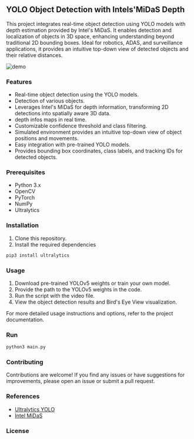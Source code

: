 ## YOLO Object Detection with Intels'MiDaS Depth

This project integrates real-time object detection using YOLO models with depth estimation provided by Intel's MiDaS. 
It enables detection and localization of objects in 3D space, enhancing understanding beyond traditional 2D bounding boxes. 
Ideal for robotics, ADAS, and surveillance applications, it provides an intuitive top-down view of detected objects and their relative distances.

![demo](output_video_depth_output_pip_.gif)

### Features

- Real-time object detection using the YOLO models.
- Detection of various objects.
- Leverages Intel's MiDaS for depth information, transforming 2D detections into spatially aware 3D data.
- depth infos maps in real time.
- Customizable confidence threshold and class filtering.
- Simulated environment provides an intuitive top-down view of object positions and movements.
- Easy integration with pre-trained YOLO models.
- Provides bounding box coordinates, class labels, and tracking IDs for detected objects.

### Prerequisites

- Python 3.x
- OpenCV
- PyTorch
- NumPy
- Ultralytics

### Installation

1. Clone this repository.
2. Install the required dependencies

```bash
pip3 install ultralytics 
```

### Usage

1. Download pre-trained YOLOv5 weights or train your own model.
2. Provide the path to the YOLOv5 weights in the code.
3. Run the script with the video file.
4. View the object detection results and Bird's Eye View visualization.

For more detailed usage instructions and options, refer to the project documentation.

### Run

```bash
python3 main.py
```

### Contributing

Contributions are welcome! If you find any issues or have suggestions for improvements, please open an issue or submit a pull request.

### References

* [Ultralytics YOLO](https://github.com/ultralytics/yolov5])
* [Intel MiDaS](https://github.com/isl-org/MiDaS)


### License
